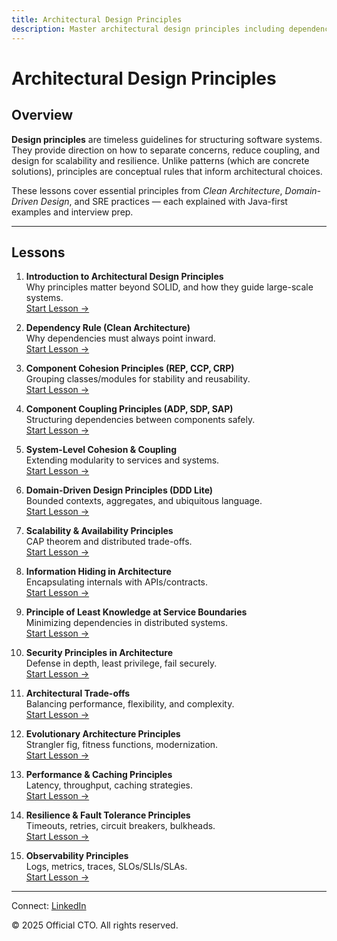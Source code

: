 ```yaml
---
title: Architectural Design Principles
description: Master architectural design principles including dependency rule, cohesion, coupling, modularity, scalability, resilience, observability, security, and evolutionary strategies to build maintainable large-scale systems.
---
```


# Architectural Design Principles

## Overview
**Design principles** are timeless guidelines for structuring software systems. They provide direction on how to separate concerns, reduce coupling, and design for scalability and resilience. Unlike patterns (which are concrete solutions), principles are conceptual rules that inform architectural choices.

These lessons cover essential principles from *Clean Architecture*, *Domain-Driven Design*, and SRE practices — each explained with Java-first examples and interview prep.

---

## Lessons

1. **Introduction to Architectural Design Principles**  
   Why principles matter beyond SOLID, and how they guide large-scale systems.  
   [Start Lesson →](/interview-section/architectural-design-principles/intro)

2. **Dependency Rule (Clean Architecture)**  
   Why dependencies must always point inward.  
   [Start Lesson →](/interview-section/architectural-design-principles/dependency-rule)

3. **Component Cohesion Principles (REP, CCP, CRP)**  
   Grouping classes/modules for stability and reusability.  
   [Start Lesson →](/interview-section/architectural-design-principles/component-cohesion)

4. **Component Coupling Principles (ADP, SDP, SAP)**  
   Structuring dependencies between components safely.  
   [Start Lesson →](/interview-section/architectural-design-principles/component-coupling)

5. **System-Level Cohesion & Coupling**  
   Extending modularity to services and systems.  
   [Start Lesson →](/interview-section/architectural-design-principles/system-cohesion-coupling)

6. **Domain-Driven Design Principles (DDD Lite)**  
   Bounded contexts, aggregates, and ubiquitous language.  
   [Start Lesson →](/interview-section/architectural-design-principles/ddd-principles)

7. **Scalability & Availability Principles**  
   CAP theorem and distributed trade-offs.  
   [Start Lesson →](/interview-section/architectural-design-principles/scalability-availability)

8. **Information Hiding in Architecture**  
   Encapsulating internals with APIs/contracts.  
   [Start Lesson →](/interview-section/architectural-design-principles/architecture-info-hiding)

9. **Principle of Least Knowledge at Service Boundaries**  
   Minimizing dependencies in distributed systems.  
   [Start Lesson →](/interview-section/architectural-design-principles/least-knowledge-services)

10. **Security Principles in Architecture**  
    Defense in depth, least privilege, fail securely.  
    [Start Lesson →](/interview-section/architectural-design-principles/security-principles)

11. **Architectural Trade-offs**  
    Balancing performance, flexibility, and complexity.  
    [Start Lesson →](/interview-section/architectural-design-principles/architectural-tradeoffs)

12. **Evolutionary Architecture Principles**  
    Strangler fig, fitness functions, modernization.  
    [Start Lesson →](/interview-section/architectural-design-principles/evolutionary-architecture)

13. **Performance & Caching Principles**  
    Latency, throughput, caching strategies.  
    [Start Lesson →](/interview-section/architectural-design-principles/performance-caching)

14. **Resilience & Fault Tolerance Principles**  
    Timeouts, retries, circuit breakers, bulkheads.  
    [Start Lesson →](/interview-section/architectural-design-principles/resilience-fault-tolerance)

15. **Observability Principles**  
    Logs, metrics, traces, SLOs/SLIs/SLAs.  
    [Start Lesson →](/interview-section/architectural-design-principles/observability)

---

<footer>
  <p>Connect: <a href="https://www.linkedin.com/in/ravi-shankar-a725b0225/">LinkedIn</a></p>
  <p>&copy; 2025 Official CTO. All rights reserved.</p>
</footer>
